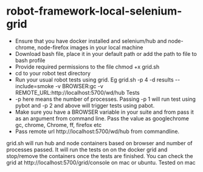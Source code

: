 # robot-framework-local-selenium-grid

- Ensure that you have docker installed and selenium/hub and node-chrome, node-firefox images in your local machine
- Download bash file, place it in your default path or add the path to file to bash profile
- Provide required permissions to the file chmod +x grid.sh
- cd to your robot test directory
- Run your usual robot tests using grid. Eg grid.sh -p 4 -d results --include=smoke -v BROWSER:gc  -v REMOTE_URL:http://localhost:5700/wd/hub Tests
- -p here means the number of processes. Passing -p 1 will run test using pybot and -p 2 and above will trigger tests using pabot.
- Make sure you have a BROWSER variable in your suite and from pass it as an argument from command line. Pass the value as googlechrome gc, chrome, Chrome, ff, firefox etc
- Pass remote url http://localhost:5700/wd/hub from commandline.


grid.sh will run hub and node containers based on browser and number of processes passed. It will run the tests on 
on the docker grid and stop/remove the containers once the tests are finished.
You can check the grid at http://localhost:5700/grid/console on mac or ubuntu.
Tested on mac
